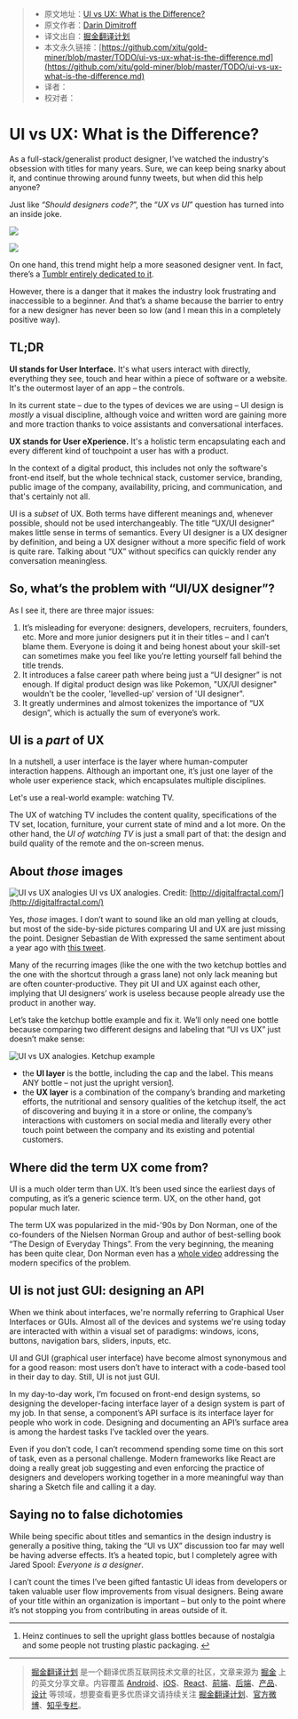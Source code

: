
  > * 原文地址：[UI vs UX: What is the Difference?](https://www.sitepoint.com/ui-vs-ux-what-is-the-difference/)
  > * 原文作者：[Darin Dimitroff](https://www.sitepoint.com/author/darin-dimitroff/)
  > * 译文出自：[掘金翻译计划](https://github.com/xitu/gold-miner)
  > * 本文永久链接：[https://github.com/xitu/gold-miner/blob/master/TODO/ui-vs-ux-what-is-the-difference.md](https://github.com/xitu/gold-miner/blob/master/TODO/ui-vs-ux-what-is-the-difference.md)
  > * 译者：
  > * 校对者：

  # UI vs UX: What is the Difference?

  As a full-stack/generalist product designer, I’ve watched the industry's obsession with titles for many years. Sure, we can keep being snarky about it, and continue throwing around funny tweets, but when did this help anyone?

Just like “*Should designers code?*”, the “*UX vs UI*” question has turned into an inside joke.

[![](https://ws3.sinaimg.cn/large/006tNc79ly1fidh1mes79j30qa0qetbr.jpg)](https://twitter.com/sdw/status/709853249407361024/photo/1)

[![](https://ws2.sinaimg.cn/large/006tNc79ly1fidh23pw82j30pw104td8.jpg)](https://twitter.com/ezyjules/status/797121630287888384/photo/1)

On one hand, this trend might help a more seasoned designer vent. In fact, there’s a [Tumblr entirely dedicated to it](https://shittyuiuxanalogies.tumblr.com/).

However, there is a danger that it makes the industry look frustrating and inaccessible to a beginner. And that’s a shame because the barrier to entry for a new designer has never been so low (and I mean this in a completely positive way).

## TL;DR

**UI stands for User Interface.** It's what users interact with directly, everything they see, touch and hear within a piece of software or a website. It's the outermost layer of an app – the controls.

In its current state – due to the types of devices we are using – UI design is *mostly* a visual discipline, although voice and written word are gaining more and more traction thanks to voice assistants and conversational interfaces.

**UX stands for User eXperience.** It's a holistic term encapsulating each and every different kind of touchpoint a user has with a product.

In the context of a digital product, this includes not only the software's front-end itself, but the whole technical stack, customer service, branding, public image of the company, availability, pricing, and communication, and that's certainly not all.

UI is a *subset* of UX. Both terms have different meanings and, whenever possible, should not be used interchangeably. The title “UX/UI designer” makes little sense in terms of semantics. Every UI designer is a UX designer by definition, and being a UX designer without a more specific field of work is quite rare. Talking about “UX” without specifics can quickly render any conversation meaningless.

## So, what’s the problem with “UI/UX designer”?

As I see it, there are three major issues:

1. It’s misleading for everyone: designers, developers, recruiters, founders, etc. More and more junior designers put it in their titles – and I can’t blame them. Everyone is doing it and being honest about your skill-set can sometimes make you feel like you’re letting yourself fall behind the title trends.
2. It introduces a false career path where being just a “UI designer” is not enough. If digital product design was like Pokemon, "UX/UI designer" wouldn't be the cooler, 'levelled-up' version of 'UI designer".
3. It greatly undermines and almost tokenizes the importance of “UX design”, which is actually the sum of everyone’s work.

## UI is a *part* of UX

In a nutshell, a user interface is the layer where human-computer interaction happens. Although an important one, it’s just one layer of the whole user experience stack, which encapsulates multiple disciplines.

Let's use a real-world example: watching TV.

The UX of watching TV includes the content quality, specifications of the TV set, location, furniture, your current state of mind and a lot more. On the other hand, the *UI of watching TV* is just a small part of that: the design and build quality of the remote and the on-screen menus.

## About *those* images

![UI vs UX analogies](https://dab1nmslvvntp.cloudfront.net/wp-content/uploads/2017/08/1501634649path-e1501833312222.jpg)
UI vs UX analogies. Credit: [http://digitalfractal.com/](http://digitalfractal.com/)

Yes, *those* images. I don’t want to sound like an old man yelling at clouds, but most of the side-by-side pictures comparing UI and UX are just missing the point. Designer Sebastian de With expressed the same sentiment about a year ago with [this tweet](https://twitter.com/sdw/status/709853249407361024).

Many of the recurring images (like the one with the two ketchup bottles and the one with the shortcut through a grass lane) not only lack meaning but are often counter-productive. They pit UI and UX against each other, implying that UI designers’ work is useless because people already use the product in another way.

Let’s take the ketchup bottle example and fix it. We’ll only need one bottle because comparing two different designs and labeling that “UI vs UX” just doesn’t make sense:

![UI vs UX analogies. Ketchup example](https://dab1nmslvvntp.cloudfront.net/wp-content/uploads/2017/08/15016346441-cYDgrGRLkIioJxkHUjrqaA.jpeg)

- the **UI layer** is the bottle, including the cap and the label. This means ANY bottle – not just the upright version[1](#fn1).
- the **UX layer** is a combination of the company’s branding and marketing efforts, the nutritional and sensory qualities of the ketchup itself, the act of discovering and buying it in a store or online, the company’s interactions with customers on social media and literally every other touch point between the company and its existing and potential customers.

## Where did the term UX come from?

UI is a much older term than UX. It’s been used since the earliest days of computing, as it’s a generic science term. UX, on the other hand, got popular much later.

The term UX was popularized in the mid-'90s by Don Norman, one of the co-founders of the Nielsen Norman Group and author of best-selling book “The Design of Everyday Things”. From the very beginning, the meaning has been quite clear, Don Norman even has a [whole video](https://www.youtube.com/watch?v=9BdtGjoIN4E) addressing the modern specifics of the problem.

## UI is not just GUI: designing an API

When we think about interfaces, we're normally referring to Graphical User Interfaces or GUIs. Almost all of the devices and systems we're using today are interacted with within a visual set of paradigms: windows, icons, buttons, navigation bars, sliders, inputs, etc.

UI and GUI (graphical user interface) have become almost synonymous and for a good reason: most users don’t have to interact with a code-based tool in their day to day. Still, UI is not just GUI.

In my day-to-day work, I’m focused on front-end design systems, so designing the developer-facing interface layer of a design system is part of my job. In that sense, a component’s API surface is its interface layer for people who work in code. Designing and documenting an API’s surface area is among the hardest tasks I’ve tackled over the years.

Even if you don’t code, I can’t recommend spending some time on this sort of task, even as a personal challenge. Modern frameworks like React are doing a really great job suggesting and even enforcing the practice of designers and developers working together in a more meaningful way than sharing a Sketch file and calling it a day.

## Saying no to false dichotomies

While being specific about titles and semantics in the design industry is generally a positive thing, taking the “UI vs UX” discussion too far may well be having adverse effects. It’s a heated topic, but I completely agree with Jared Spool: *Everyone is a designer*.

I can’t count the times I’ve been gifted fantastic UI ideas from developers or taken valuable user flow improvements from visual designers. Being aware of your title within an organization is important – but only to the point where it’s not stopping you from contributing in areas outside of it.

---

1. Heinz continues to sell the upright glass bottles because of nostalgia and some people not trusting plastic packaging. [↩](#fnref1)


  ---

  > [掘金翻译计划](https://github.com/xitu/gold-miner) 是一个翻译优质互联网技术文章的社区，文章来源为 [掘金](https://juejin.im) 上的英文分享文章。内容覆盖 [Android](https://github.com/xitu/gold-miner#android)、[iOS](https://github.com/xitu/gold-miner#ios)、[React](https://github.com/xitu/gold-miner#react)、[前端](https://github.com/xitu/gold-miner#前端)、[后端](https://github.com/xitu/gold-miner#后端)、[产品](https://github.com/xitu/gold-miner#产品)、[设计](https://github.com/xitu/gold-miner#设计) 等领域，想要查看更多优质译文请持续关注 [掘金翻译计划](https://github.com/xitu/gold-miner)、[官方微博](http://weibo.com/juejinfanyi)、[知乎专栏](https://zhuanlan.zhihu.com/juejinfanyi)。
  